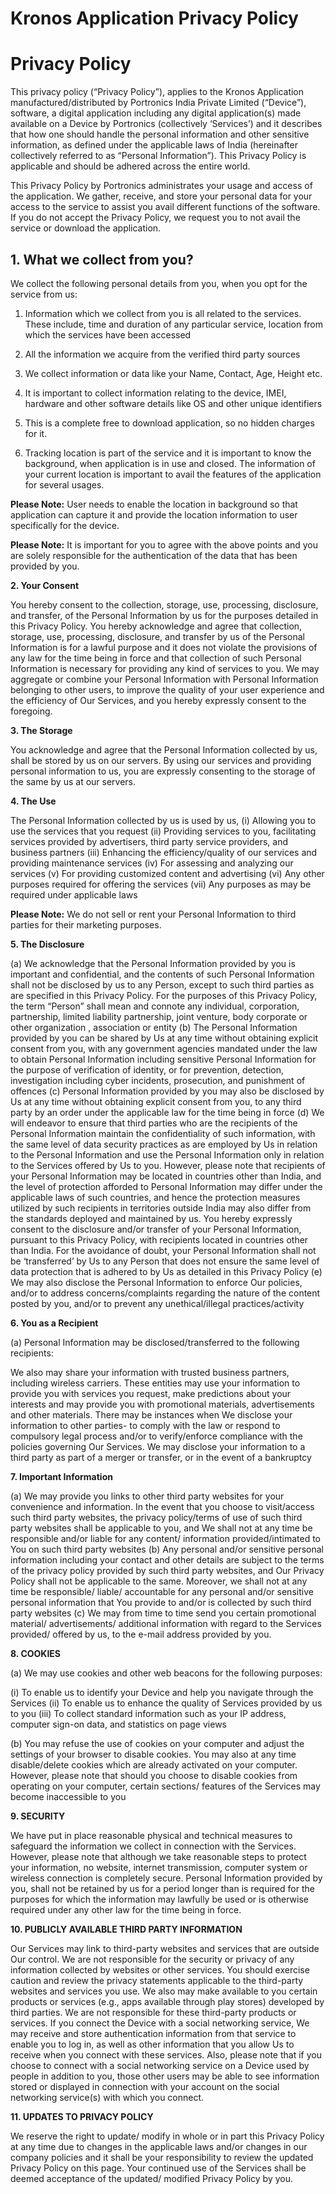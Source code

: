 # Kronos Application Privacy Policy 

# Privacy Policy

This privacy policy (“Privacy Policy”), applies to the Kronos Application manufactured/distributed by Portronics India Private Limited (“Device”), software, a digital application including any digital application(s) made available on a Device by Portronics (collectively ‘Services’) and it describes that how one should handle the personal information and other sensitive information, as defined under the applicable laws of India (hereinafter collectively referred to as “Personal Information”). This Privacy Policy is applicable and should be adhered across the entire world. 

This Privacy Policy by Portronics administrates your usage and access of the application. We gather, receive, and store your personal data for your access to the service to assist you avail different functions of the software. If you do not accept the Privacy Policy, we request you to not avail the service or download the application. 

## 1. What we collect from you?

We collect the following personal details from you, when you opt for the service from us:

1. Information which we collect from you is all related to the services. These include, time and duration of any particular service, location from which the services have been accessed 

2. All the information we acquire from the verified third party sources 

3. We collect information or data like your Name, Contact, Age, Height etc.

4. It is important to collect information relating to the device, IMEI, hardware and other software details like OS and other unique identifiers 

5. This is a complete free to download application, so no hidden charges for it. 

6. Tracking location is part of the service and it is important to know the background, when application is in use and closed. The information of your current location is important to avail the features of the application for several usages.  

**Please Note:** User needs to enable the location in background so that application can capture it and provide the location information to user specifically for the device. 

**Please Note:** It is important for you to agree with the above points and you are solely responsible for the authentication of the data that has been provided by you. 

**2. Your Consent**

You hereby consent to the collection, storage, use, processing, disclosure, and transfer, of the Personal Information by us for the purposes detailed in this Privacy Policy. You hereby acknowledge and agree that collection, storage, use, processing, disclosure, and transfer by us of the Personal Information is for a lawful purpose and it does not violate the provisions of any law for the time being in force and that collection of such Personal Information is necessary for providing any kind of services to you. We may aggregate or combine your Personal Information with Personal Information belonging to other users, to improve the quality of your user experience and the efficiency of Our Services, and you hereby expressly consent to the foregoing. 

**3. The Storage**

You acknowledge and agree that the Personal Information collected by us, shall be stored by us on our servers. By using our services and providing personal information to us, you are expressly consenting to the storage of the same by us at our servers.  

**4. The Use**

The Personal Information collected by us is used by us, (i) Allowing you to use the services that you request (ii) Providing services to you, facilitating services provided by advertisers, third party service providers, and business partners (iii) Enhancing the efficiency/quality of our services and providing maintenance services (iv) For assessing and analyzing our services (v) For providing customized content and advertising (vi) Any other purposes required for offering the services (vii) Any purposes as may be required under applicable laws

**Please Note:** We do not sell or rent your Personal Information to third parties for their marketing purposes. 

**5. The Disclosure**

(a) We acknowledge that the Personal Information provided by you is important and confidential, and the contents of such Personal Information shall not be disclosed by us to any Person, except to such third parties as are specified in this Privacy Policy. For the purposes of this Privacy Policy, the term “Person” shall mean and connote any individual, corporation, partnership, limited liability partnership, joint venture, body corporate or other organization , association or entity (b) The Personal Information provided by you can be shared by Us at any time without obtaining explicit consent from you, with any government agencies mandated under the law to obtain Personal Information including sensitive Personal Information for the purpose of verification of identity, or for prevention, detection, investigation including cyber incidents, prosecution, and punishment of offences (c) Personal Information provided by you may also be disclosed by Us at any time without obtaining explicit consent from you, to any third party by an order under the applicable law for the time being in force (d) We will endeavor to ensure that third parties who are the recipients of the Personal Information maintain the confidentiality of such information, with the same level of data security practices as are employed by Us in relation to the Personal Information and use the Personal Information only in relation to the Services offered by Us to you. However, please note that recipients of your Personal Information may be located in countries other than India, and the level of protection afforded to Personal Information may differ under the applicable laws of such countries, and hence the protection measures utilized by such recipients in territories outside India may also differ from the standards deployed and maintained by us. You hereby expressly consent to the disclosure and/or transfer of your Personal Information, pursuant to this Privacy Policy, with recipients located in countries other than India. For the avoidance of doubt, your Personal Information shall not be ‘transferred’ by Us to any Person that does not ensure the same level of data protection that is adhered to by Us as detailed in this Privacy Policy (e) We may also disclose the Personal Information to enforce Our policies, and/or to address concerns/complaints regarding the nature of the content posted by you, and/or to prevent any unethical/illegal practices/activity

**6. You as a Recipient**

(a) Personal Information may be disclosed/transferred to the following recipients:

We also may share your information with trusted business partners, including wireless carriers. These entities may use your information to provide you with services you request, make predictions about your interests and may provide you with promotional materials, advertisements and other materials. There may be instances when We disclose your information to other parties- to comply with the law or respond to compulsory legal process and/or to verify/enforce compliance with the policies governing Our Services. We may disclose your information to a third party as part of a merger or transfer, or in the event of a bankruptcy

**7. Important Information**

(a) We may provide you links to other third party websites for your convenience and information. In the event that you choose to visit/access such third party websites, the privacy policy/terms of use of such third party websites shall be applicable to you, and We shall not at any time be responsible and/or liable for any content/ information provided/intimated to You on such third party websites (b) Any personal and/or sensitive personal information including your contact and other details are subject to the terms of the privacy policy provided by such third party websites, and Our Privacy Policy shall not be applicable to the same. Moreover, we shall not at any time be responsible/ liable/ accountable for any personal and/or sensitive personal information that You provide to and/or is collected by such third party websites (c) We may from time to time send you certain promotional material/ advertisements/ additional information with regard to the Services provided/ offered by us, to the e-mail address provided by you. 

**8. COOKIES**

(a) We may use cookies and other web beacons for the following purposes:

(i) To enable us to identify your Device and help you navigate through the Services (ii) To enable us to enhance the quality of Services provided by us to you (iii) To collect standard information such as your IP address, computer sign-on data, and statistics on page views

(b) You may refuse the use of cookies on your computer and adjust the settings of your browser to disable cookies. You may also at any time disable/delete cookies which are already activated on your computer. However, please note that should you choose to disable cookies from operating on your computer, certain sections/ features of the Services may become inaccessible to you

**9. SECURITY**

We have put in place reasonable physical and technical measures to safeguard the information we collect in connection with the Services. However, please note that although we take reasonable steps to protect your information, no website, internet transmission, computer system or wireless connection is completely secure. Personal Information provided by you, shall not be retained by us for a period longer than is required for the purposes for which the information may lawfully be used or is otherwise required under any other law for the time being in force.

**10. PUBLICLY AVAILABLE THIRD PARTY INFORMATION**

Our Services may link to third-party websites and services that are outside Our control. We are not responsible for the security or privacy of any information collected by websites or other services. You should exercise caution and review the privacy statements applicable to the third-party websites and services you use. We also may make available to you certain products or services (e.g., apps available through play stores) developed by third parties. We are not responsible for these third-party products or services. If you connect the Device with a social networking service, We may receive and store authentication information from that service to enable you to log in, as well as other information that you allow Us to receive when you connect with these services. Also, please note that if you choose to connect with a social networking service on a Device used by people in addition to you, those other users may be able to see information stored or displayed in connection with your account on the social networking service(s) with which you connect.

**11. UPDATES TO PRIVACY POLICY**

We reserve the right to update/ modify in whole or in part this Privacy Policy at any time due to changes in the applicable laws and/or changes in our company policies and it shall be your responsibility to review the updated Privacy Policy on this page. Your continued use of the Services shall be deemed acceptance of the updated/ modified Privacy Policy by you.
